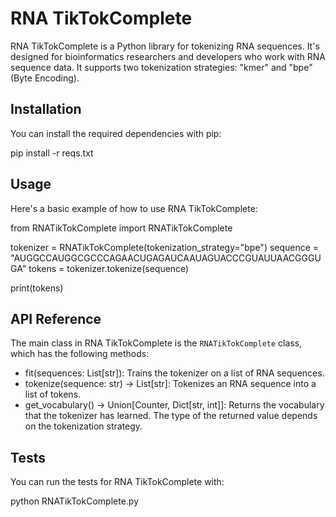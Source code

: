 # RNA TikTokComplete

RNA TikTokComplete is a Python library for tokenizing RNA sequences. It's designed for bioinformatics researchers and developers who work with RNA sequence data. It supports two tokenization strategies: "kmer" and "bpe" (Byte Encoding).

## Installation

You can install the required dependencies with pip:

pip install -r reqs.txt

## Usage

Here's a basic example of how to use RNA TikTokComplete:

from RNATikTokComplete import RNATikTokComplete

tokenizer = RNATikTokComplete(tokenization_strategy="bpe")
sequence = "AUGGCCAUGGCGCCCAGAACUGAGAUCAAUAGUACCCGUAUUAACGGGUGA"
tokens = tokenizer.tokenize(sequence)

print(tokens)

## API Reference

The main class in RNA TikTokComplete is the `RNATikTokComplete` class, which has the following methods:

- fit(sequences: List[str]): Trains the tokenizer on a list of RNA sequences.
- tokenize(sequence: str) -> List[str]: Tokenizes an RNA sequence into a list of tokens.
- get_vocabulary() -> Union[Counter, Dict[str, int]]: Returns the vocabulary that the tokenizer has learned. The type of the returned value depends on the tokenization strategy.

## Tests

You can run the tests for RNA TikTokComplete with:

python RNATikTokComplete.py